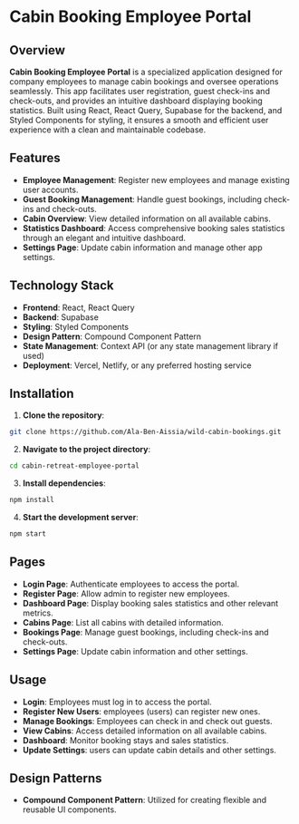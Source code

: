 # Cabin Booking Employee Portal

## Overview
**Cabin Booking Employee Portal** is a specialized application designed for company employees to manage cabin bookings and oversee operations seamlessly. This app facilitates user registration, guest check-ins and check-outs, and provides an intuitive dashboard displaying booking statistics. Built using React, React Query, Supabase for the backend, and Styled Components for styling, it ensures a smooth and efficient user experience with a clean and maintainable codebase.

## Features
- **Employee Management**: Register new employees and manage existing user accounts.
- **Guest Booking Management**: Handle guest bookings, including check-ins and check-outs.
- **Cabin Overview**: View detailed information on all available cabins.
- **Statistics Dashboard**: Access comprehensive booking sales statistics through an elegant and intuitive dashboard.
- **Settings Page**: Update cabin information and manage other app settings.

## Technology Stack
- **Frontend**: React, React Query
- **Backend**: Supabase
- **Styling**: Styled Components
- **Design Pattern**: Compound Component Pattern
- **State Management**: Context API (or any state management library if used)
- **Deployment**: Vercel, Netlify, or any preferred hosting service

## Installation
1. **Clone the repository**:
  ```bash
  git clone https://github.com/Ala-Ben-Aissia/wild-cabin-bookings.git
  ```

2. **Navigate to the project directory**:
  ```bash
  cd cabin-retreat-employee-portal
  ```

3. **Install dependencies**:
  ```bash
  npm install
  ```

4. **Start the development server**:
  ```bash
  npm start
  ```

## Pages
  - **Login Page**: Authenticate employees to access the portal.
  - **Register Page**: Allow admin to register new employees.
  - **Dashboard Page**: Display booking sales statistics and other relevant metrics.
  - **Cabins Page**: List all cabins with detailed information.
  - **Bookings Page**: Manage guest bookings, including check-ins and check-outs.
  - **Settings Page**: Update cabin information and other settings.

## Usage
  - **Login**: Employees must log in to access the portal.
  - **Register New Users**: employees (users) can register new ones.
  - **Manage Bookings**: Employees can check in and check out guests.
  - **View Cabins**: Access detailed information on all available cabins.
  - **Dashboard**: Monitor booking stays and sales statistics.
  - **Update Settings**: users can update cabin details and other settings.

## Design Patterns
  - **Compound Component Pattern**: Utilized for creating flexible and reusable UI components.
